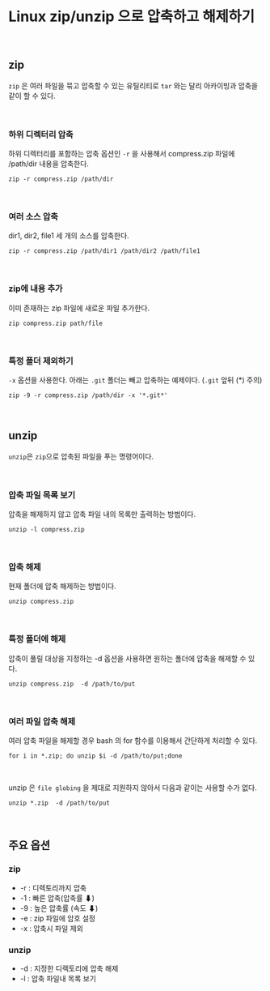 # Linux zip/unzip 으로 압축하고 해제하기

<br>

## zip
`zip` 은 여러 파일을 묶고 압축할 수 있는 유틸리티로 `tar` 와는 달리 아카이빙과 압축을 같이 할 수 있다. 

<br>

### 하위 디렉터리 압축

하위 디렉터리를 포함하는 압축 옵션인 `-r` 을 사용해서 compress.zip 파일에 /path/dir 내용을 압축한다.

```
zip -r compress.zip /path/dir
```

<br>

### 여러 소스 압축

dir1, dir2, file1 세 개의 소스를 압축한다.

```
zip -r compress.zip /path/dir1 /path/dir2 /path/file1
```

<br>

### zip에 내용 추가

이미 존재하는 zip 파일에 새로운 파일 추가한다.

```
zip compress.zip path/file
```

<br>

### 특정 폴더 제외하기

`-x` 옵션을 사용한다.
아래는 `.git` 폴더는 빼고 압축하는 예제이다. (`.git` 앞뒤 (*) 주의)

```
zip -9 -r compress.zip /path/dir -x '*.git*'
```

<br>

## unzip

`unzip`은 `zip`으로 압축된 파일을 푸는 명령어이다.

<br>

### 압축 파일 목록 보기

압축을 해제하지 않고 압축 파일 내의 목록만 출력하는 방법이다.

```
unzip -l compress.zip 
```

<br>

### 압축 해제

현재 폴더에 압축 해제하는 방법이다.

```
unzip compress.zip 
```

<br>

### 특정 폴더에 해제

압축이 풀릴 대상을 지정하는 -d 옵션을 사용하면 원하는 폴더에 압축을 해제할 수 있다.

```
unzip compress.zip  -d /path/to/put
```

<br>

### 여러 파일 압축 해제

여러 압축 파일을 해제할 경우 bash 의 for 함수를 이용해서 간단하게 처리할 수 있다.

```
for i in *.zip; do unzip $i -d /path/to/put;done
```

<br>

unzip 은 `file globing` 을 제대로 지원하지 않아서 다음과 같이는 사용할 수가 없다.

```
unzip *.zip  -d /path/to/put
```

<br>

## 주요 옵션

### zip

- -r : 디렉토리까지 압축
- -1 : 빠른 압축(압축률 ⬇)
- -9 : 높은 압축률 (속도 ⬇)
- -e : zip 파일에 암호 설정
- -x : 압축시 파일 제외

### unzip

- -d : 지정한 디렉토리에 압축 해제
- -l : 압축 파일내 목록 보기